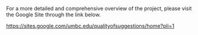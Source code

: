 For a more detailed and comprehensive overview of the project, please visit the Google Site through the link below.

https://sites.google.com/umbc.edu/qualityofsuggestions/home?pli=1 
